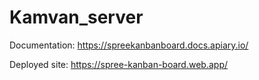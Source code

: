 # Kamvan_server

Documentation: https://spreekanbanboard.docs.apiary.io/

Deployed site: https://spree-kanban-board.web.app/
